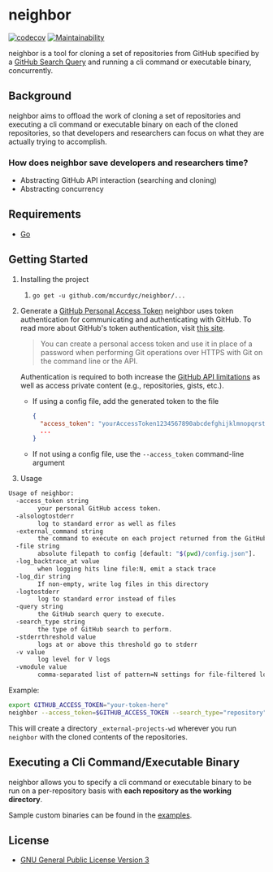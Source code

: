 # neighbor

[![codecov](https://codecov.io/gh/mccurdyc/neighbor/branch/master/graph/badge.svg)](https://codecov.io/gh/mccurdyc/neighbor) [![Maintainability](https://api.codeclimate.com/v1/badges/8b473a645aab19597124/maintainability)](https://codeclimate.com/github/mccurdyc/neighbor/maintainability)

neighbor is a tool for cloning a set of repositories from GitHub specified by a
[GitHub Search Query](https://help.github.com/en/articles/searching-for-repositories)
and running a cli command or executable binary, concurrently.

## Background

neighbor aims to offload the work of cloning a set of repositories and executing
a cli command or executable binary on each of the cloned repositories, so that developers
and researchers can focus on what they are actually trying to accomplish.

### How does neighbor save developers and researchers time?
+ Abstracting GitHub API interaction (searching and cloning)
+ Abstracting concurrency

## Requirements
+ [Go](https://golang.org/dl/)

## Getting Started
1. Installing the project
    1. `go get -u github.com/mccurdyc/neighbor/...`

2. Generate a [GitHub Personal Access Token](https://github.com/settings/tokens)
    neighbor uses token authentication for communicating and authenticating with GitHub.
    To read more about GitHub's token authentication, visit [this site](https://help.github.com/articles/creating-a-personal-access-token-for-the-command-line/).

    > You can create a personal access token and use it in place of a password when performing Git operations over HTTPS with Git on the command line or the API.

    Authentication is required to both increase the [GitHub API limitations](https://godoc.org/github.com/google/go-github/github#hdr-Rate_Limiting)
    as well as access private content (e.g., repositories, gists, etc.).

    + If using a config file, add the generated token to the file
      ```json
      {
        "access_token": "yourAccessToken1234567890abcdefghijklmnopqrstuvwxyz",
        ...
      }
      ```
    + If not using a config file, use the `--access_token` command-line argument

3. Usage
```bash
Usage of neighbor:
  -access_token string
        your personal GitHub access token.
  -alsologtostderr
        log to standard error as well as files
  -external_command string
        the command to execute on each project returned from the GitHub search query.
  -file string
        absolute filepath to config [default: "$(pwd)/config.json"].
  -log_backtrace_at value
        when logging hits line file:N, emit a stack trace
  -log_dir string
        If non-empty, write log files in this directory
  -logtostderr
        log to standard error instead of files
  -query string
        the GitHub search query to execute.
  -search_type string
        the type of GitHub search to perform.
  -stderrthreshold value
        logs at or above this threshold go to stderr
  -v value
        log level for V logs
  -vmodule value
        comma-separated list of pattern=N settings for file-filtered logging
```

  Example:
  ```bash
  export GITHUB_ACCESS_TOKEN="your-token-here"
  neighbor --access_token=$GITHUB_ACCESS_TOKEN --search_type="repository" --query="org:neighbor-projects NOT minikube" --external_command="ls -al"
  ```

  This will create a directory `_external-projects-wd` wherever you run `neighbor`
  with the cloned contents of the repositories.

## Executing a Cli Command/Executable Binary

neighbor allows you to specify a cli command or executable binary to be run on
a per-repository basis with **each repository as the working directory**.

Sample custom binaries can be found in the [examples](./_examples).

## License
+ [GNU General Public License Version 3](./LICENSE)
